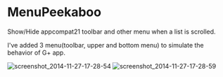 MenuPeekaboo
============

Show/Hide appcompat21 toolbar and other menu when a list is scrolled.

I've added 3 menu(toolbar, upper and bottom menu) to simulate the behavior of G+ app.

![screenshot_2014-11-27-17-28-54](https://cloud.githubusercontent.com/assets/5505872/5214813/e0520222-765b-11e4-9e2f-227cbd9d8dba.png)
![screenshot_2014-11-27-17-28-59](https://cloud.githubusercontent.com/assets/5505872/5214812/e050e158-765b-11e4-86ad-947ec9705a42.png)
